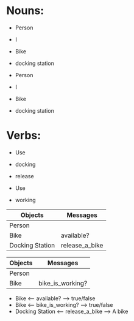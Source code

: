 # Nouns:

+ Person
+ I
+ Bike
+ docking station

+ Person
+ I
+ Bike
+ docking station

# Verbs:

+ Use
+ docking
+ release

+ Use
+ working

| Objects  | Messages  |
|---|---|
|  Person |   |
| Bike  | available?   |
| Docking Station  | release_a_bike  |

| Objects  |Messages   |
|---|---|
| Person  |   |
| Bike  | bike_is_working?  |


+ Bike <-- available? --> true/false
+ Bike <-- bike_is_working? --> true/false
+ Docking Station <-- release_a_bike --> A bike
